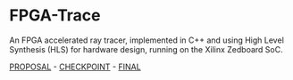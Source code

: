 # FPGA-Trace

An FPGA accelerated ray tracer, implemented in C++ and using High Level Synthesis (HLS) for hardware design, running on the Xilinx Zedboard SoC.

[PROPOSAL](docs/PROPOSAL.md) - [CHECKPOINT](docs/CHECKPOINT.md) - [FINAL](docs/FINAL.md)
